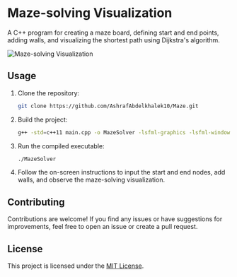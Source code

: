 # Maze-solving Visualization

A C++ program for creating a maze board, defining start and end points, adding walls, and visualizing the shortest path using Dijkstra's algorithm.

![Maze-solving Visualization](screenshots/maze_solver.gif)

## Usage

1. Clone the repository:

    ```bash
    git clone https://github.com/AshrafAbdelkhalek10/Maze.git
    ```

2. Build the project:

    ```bash
    g++ -std=c++11 main.cpp -o MazeSolver -lsfml-graphics -lsfml-window -lsfml-system -lsfml-audio
    ```

3. Run the compiled executable:

    ```bash
    ./MazeSolver
    ```

4. Follow the on-screen instructions to input the start and end nodes, add walls, and observe the maze-solving visualization.

## Contributing

Contributions are welcome! If you find any issues or have suggestions for improvements, feel free to open an issue or create a pull request.

## License

This project is licensed under the [MIT License](LICENSE).
